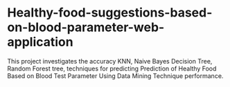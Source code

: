 # Healthy-food-suggestions-based-on-blood-parameter-web-application
This project investigates the accuracy KNN, Naive Bayes Decision Tree, 
Random Forest tree, techniques for predicting Prediction of Healthy Food 
Based on Blood Test Parameter Using Data Mining Technique performance.
